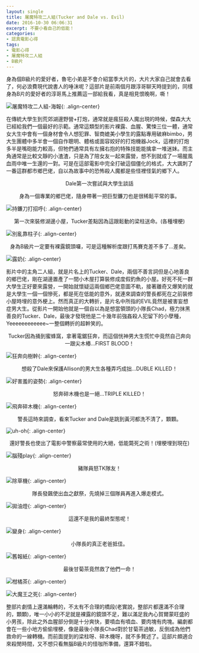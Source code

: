 ```yaml
---
layout: single
title: 屠魔特攻二人組(Tucker and Dale vs. Evil)
date: 2016-10-30 06:06:31
excerpt: 不要小看自己的低能！
categories:
- 認真電影心得
tags:
- 電影心得
- 屠魔特攻二人組
- B級片
---
```


身為個B級片的愛好者，魯宅小弟是不會介紹當季大片的，大片大家自己就會去看了，何必浪費現代說書人的唾沫呢？這部片是前兩個月跟淳哥聊天時提到的，同樣身為B片的愛好者的淳哥馬上推薦這一部給我看，真是相見恨晚啊，嘶！

![屠魔特攻二人組-海報](/assets/images/album/電影賞析-Tucker-and-Dale-vs-Evil/poster.jpg){: .align-center}

在傳統大學生到荒郊湖邊野營+打炮，通常就是瘋狂殺人魔出現的時候，傑森大大已經給我們一個最好的示範。通常這類型的影片裸露、血腥、驚悚三位一體，通常女大生中會有一個身材會令人想犯罪、智商媲美小學生的露點專用破麻bimbo，男大生團體中多半會一個自作聰明、體格或面容姣好的打炮機器Jock，這裡的打炮多半是嘴砲能力較高，但牠們通常具有左擁右抱的特殊技能能擒拿一堆迷妹。而主角通常是比較文靜的小渣渣，只是為了陪女友一起來露營，想不到就成了一場腥風血雨中唯一生還的一對。可是在這部電影中完全打破這個僵化的格式，大大諷刺了一番這群都市鄉巴佬，自以為故事中的恐怖殺人魔都是些怪裡怪氣的鄉下人。

<p style="text-align: center;">Dale第一次嘗試與大學生談話</p>

<p style="text-align: center;">身為一個專業的鄉巴佬，隨身帶著一把巨型鐮刀也是很稀鬆平常的事。</p>

![持鐮刀打招呼](/assets/images/album/電影賞析-Tucker-and-Dale-vs-Evil/TnDvE_1.jpg){: .align-center}

<p style="text-align: center;">第一次來裝修湖邊小屋，Tucker差點因為這跟鬆動的梁柱送命。(各種埋梗)</p>

![別亂靠柱子](/assets/images/album/電影賞析-Tucker-and-Dale-vs-Evil/TnDvE_2.jpg){: .align-center}

<p style="text-align: center;">身為B級片一定要有裸露鏡頭囉，可是這種解析度跟打馬賽克差不多了...差矣。</p>

![露奶](/assets/images/album/電影賞析-Tucker-and-Dale-vs-Evil/TnDvE_n1.jpg){: .align-center}

影片中的主角二人組，就是片名上的Tucker、Dale，兩個不善言詞但是心地善良的鄉巴佬，剛在湖邊置產了一間小木屋打算裝修成度假釣魚的小屋。好死不死一群大學生正好要來露營，一開始就懷疑這兩個鄉巴佬意圖不軌，接著離奇又爆笑的就是大學生一個一個慘死，都是死在低能的意外，就連來調查的警長都死在之前裝修小屋時埋的意外梗上。然而真正的大轉折，是片名中所指的EVIL竟然是被害妄想症男大生。從影片一開始他就是一個自以為是想當領頭的小隊長Chad，極力抹黑善良的Tucker、Dale，最後才發現他是二十幾年前強姦殺人犯留下的小孽種，Yeeeeeeeeeeee~一整個轉折的超幹笑的。

<p style="text-align: center;">Tucker因為捅到蜜蜂窩，拿著電鋸狂奔，而這個恍神男大生慌忙中竟然自己奔向一跟尖木樁...FIRST BLOOD！</p>

![狂奔向樹幹](/assets/images/album/電影賞析-Tucker-and-Dale-vs-Evil/TnDvE_k1.jpg){: .align-center}

<p style="text-align: center;">想殺了Dale來保護Allison的男大生各種弄巧成拙...DUBLE KILLED！</p>

![好害羞的姿勢](/assets/images/album/電影賞析-Tucker-and-Dale-vs-Evil/TnDvE_k2.jpg){: .align-center}

<p style="text-align: center;">怒奔碎木機也是一絕...TRIPLE KILLED！</p>

![飛奔碎木機](/assets/images/album/電影賞析-Tucker-and-Dale-vs-Evil/TnDvE_k3.jpg){: .align-center}

<p style="text-align: center;">警長這時來調查，看來Tucker and Dale是跳到黃河都洗不清了，顆顆。</p>

![uh-oh](/assets/images/album/電影賞析-Tucker-and-Dale-vs-Evil/TnDvE_9.jpg){: .align-center}

<p style="text-align: center;">還好警長也使出了電影中警察最常使用的大絕，低能斃死之術！(埋梗埋到現在)</p>

![腦殘play](/assets/images/album/電影賞析-Tucker-and-Dale-vs-Evil/TnDvE_3.jpg){: .align-center}

<p style="text-align: center;">豬隊員怒TK隊友！</p>

![除草機](/assets/images/album/電影賞析-Tucker-and-Dale-vs-Evil/TnDvE_k4.jpg){: .align-center}

<p style="text-align: center;">隊長發飆使出血之獻祭，先燒掉三個隊員再進入爆走模式。</p>

![拋油燈](/assets/images/album/電影賞析-Tucker-and-Dale-vs-Evil/TnDvE_k5-1.jpg){: .align-center}

<p style="text-align: center;">這還不是我的最終型態呢！</p>

![變身](/assets/images/album/電影賞析-Tucker-and-Dale-vs-Evil/TnDvE_5.jpg){: .align-center}

<p style="text-align: center;">小隊長的真正老爸抵佳。</p>

![舊報紙](/assets/images/album/電影賞析-Tucker-and-Dale-vs-Evil/TnDvE_6.jpg){: .align-center}

<p style="text-align: center;">最後甘菊茶竟然救了他們一命！</p>

![柑橘茶](/assets/images/album/電影賞析-Tucker-and-Dale-vs-Evil/TnDvE_7.jpg){: .align-center}

![大魔王之死](/assets/images/album/電影賞析-Tucker-and-Dale-vs-Evil/TnDvE_8.jpg){: .align-center}

整部片劇情上還滿輪轉的，不太有不合理的橋段(老實說，整部片都還滿不合理的，顆顆)，唯一小小的不足就是裸露的鏡頭不足，難以滿足我內心賀爾蒙旺盛的小男孩，除此之外血腥部分倒是十分爽快，要噴血有噴血、要肉塊有肉塊。編劇都會在一些小地方偷偷埋梗，像是最後小隊長Chad對於甘菊茶過敏，反倒成為他們救命的一線轉機。而前面提到的梁柱呀、碎木機呀，就不多贅述了。這部片頗適合來殺閒時間，又不想只看無腦B級片的怪咖所準備，還算不錯啦。
